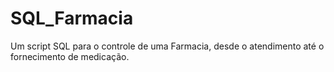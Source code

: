 # SQL_Farmacia
Um script SQL para o controle de uma Farmacia, desde o atendimento até o fornecimento de medicação.
